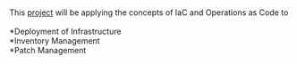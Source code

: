#

This [project](https://www.wellarchitectedlabs.com/operational-excellence/100_labs/100_inventory_patch_management/) will be applying the concepts of IaC and Operations as Code to 
<br><br>
*Deployment of Infrastructure <br>
*Inventory Management<br>
*Patch Management<br>
